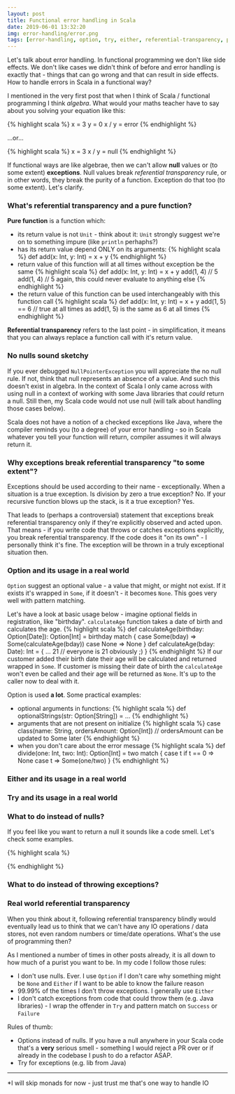 ```yaml
---
layout: post
title: Functional error handling in Scala
date: 2019-06-01 13:32:20
img: error-handling/error.png 
tags: [error-handling, option, try, either, referential-transparency, pure-function, functional-programming]
---
```



Let's talk about error handling. In functional programming we don't like side effects. We don't like cases we didn't think of before and error handling is exactly that - things that can go wrong and that can result in side effects. How to handle errors in Scala in a functional way?

I mentioned in the very first post that when I think of Scala / functional programming I think _algebra_. What would your maths teacher have to say about you solving your equation like this:

{% highlight scala %}
x = 3
y = 0
x / y = error
{% endhighlight %}

...or...

{% highlight scala %}
x = 3
x / y = null
{% endhighlight %}

If functional ways are like algebrae, then we can't allow <b>null</b> values or (to some extent) <b>exceptions</b>. Null values break _referential transparency_ rule, or in other words, they break the purity of a function. Exception do that too (to some extent). Let's clarify.

### What's referential transparency and a pure function?
<b>Pure function</b> is a function which:
* its return value is not `Unit` - think about it: `Unit` strongly suggest we're on to something impure (like `println` perhaphs?)
* has its return value depend ONLY on its arguments:
{% highlight scala %}
def add(x: Int, y: Int) = x + y
{% endhighlight %}
* return value of this function will at all times without exception be the same
{% highlight scala %}
def add(x: Int, y: Int) = x + y
add(1, 4) // 5
add(1, 4) // 5 again, this could never evaluate to anything else
{% endhighlight %}
* the return value of this function can be used interchangeably with this function call
{% highlight scala %}
def add(x: Int, y: Int) = x + y
add(1, 5) == 6 // true at all times as add(1, 5) is the same as 6 at all times
{% endhighlight %}

<b>Referential transparency</b> refers to the last point - in simplification, it means that you can always replace a function call with it's return value.

### No nulls sound sketchy
If you ever debugged `NullPointerException` you will appreciate the no null rule. If not, think that null represents an absence of a value. And such this doesn't exist in algebra. In the context of Scala I only came across with using null in a context of working with some Java libraries that _could_ return a null. Still then, my Scala code would not use null (will talk about handling those cases below).

Scala does not have a notion of a checked exceptions like Java, where the compiler reminds you (to a degree) of your error handling - so in Scala whatever you tell your function will return, compiler assumes it will always return it.

### Why exceptions break referential transparency "to some extent"?
Exceptions should be used according to their name - exceptionally. When a situation is a true exception. Is division by zero a true exception? No. If your recursive function blows up the stack, is it a true exception? Yes. 

That leads to (perhaps a controversial) statement that exceptions break referential transparency only if they're explicitly observed and acted upon. That means - if you write code that throws or catches exceptions explicitly, you break referential transparency. If the code does it "on its own" - I personally think it's fine. The exception will be thrown in a truly exceptional situation then.


### Option and its usage in a real world
`Option` suggest an optional value - a value that might, or might not exist. If it exists it's wrapped in `Some`, if it doesn't - it becomes `None`. This goes very well with pattern matching.
 
 Let's have a look at basic usage below - imagine optional fields in registration, like "birthday". `calculateAge` function takes a date of birth and calculates the age.
{% highlight scala %}
def calculateAge(birthday: Option[Date]): Option[Int] =
    birthday match {
        case Some(bday) => Some(calculateAge(bday))
        case None => None
    }
def calculateAge(bday: Date): Int = {
    ...
    21 // everyone is 21 obviously ;)
 }
{% endhighlight %}
If our customer added their birth date their age will be calculated and returned wrapped in `Some`. If customer is missing their date of birth the `calculateAge` won't even be called and their age will be returned as `None`. It's up to the caller now to deal with it.

Option is used <b>a lot</b>. Some practical examples:
* optional arguments in functions:
{% highlight scala %}
def optionalStrings(str: Option[String]) = ...
{% endhighlight %}
* arguments that are not present on initialize
{% highlight scala %}
case class(name: String, ordersAmount: Option[Int]) // ordersAmount can be updated to Some later
{% endhighlight %}
* when you don't care about the error message
{% highlight scala %}
def divide(one: Int, two: Int): Option[Int] =
   two match {
    case t if t == 0 => None
    case t => Some(one/two)
   }
{% endhighlight %}

### Either and its usage in a real world

### Try and its usage in a real world


### What to do instead of nulls?
If you feel like you want to return a null it sounds like a code smell. Let's check some examples.

{% highlight scala %}

{% endhighlight %}

### What to do instead of throwing exceptions?

 
### Real world referential transparency
When you think about it, following referential transparency blindly would eventually lead us to think that we can't have any IO operations / data stores, not even random numbers or time/date operations. What's the use of programming then? 

As I mentioned a number of times in other posts already, it is all down to how much of a purist you want to be. In my code I follow those rules:

* I don't use nulls. Ever. I use `Option` if I don't care why something might be `None` and `Either` if I want to be able to know the failure reason
* 99.99% of the times I don't throw exceptions. I generally use `Either`
* I don't catch exceptions from code that could throw them (e.g. Java libraries) - I wrap the offender in `Try` and pattern match on `Success` or `Failure`
 


Rules of thumb: 
* Options instead of nulls. If you have a null anywhere in your Scala code that's a <b>very</b> serious smell - something I would reject a PR over or if already in the codebase I push to do a refactor ASAP.
* Try for exceptions (e.g. lib from Java)


____
*I will skip monads for now - just trust me that's one way to handle IO 

